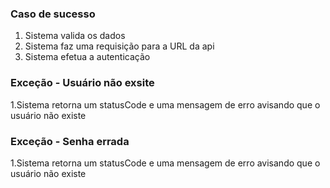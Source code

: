 ### Caso de sucesso

1. Sistema valida os dados
2. Sistema faz uma requisição para a URL da api
3. Sistema efetua a autenticação

### Exceção - Usuário não exsite

1.Sistema retorna um statusCode e uma mensagem de erro avisando que o usuário não existe

### Exceção - Senha errada

1.Sistema retorna um statusCode e uma mensagem de erro avisando que o usuário não existe
